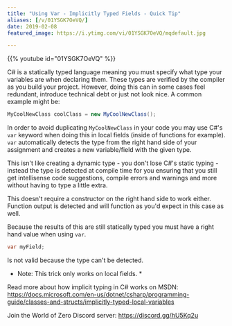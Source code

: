 ```yaml
---
title: "Using Var - Implicitly Typed Fields - Quick Tip"
aliases: [/v/01YSGK7OeVQ/]
date: 2019-02-08
featured_image: https://i.ytimg.com/vi/01YSGK7OeVQ/mqdefault.jpg

---
```


{{% youtube id="01YSGK7OeVQ" %}}

C# is a statically typed language meaning you must specify what type your variables are when declaring them. These types are verified by the compiler as you build your project. However, doing this can in some cases feel redundant, introduce technical debt or just not look nice. A common example might be:

```csharp
MyCoolNewClass coolClass = new MyCoolNewClass();
```

In order to avoid duplicating `MyCoolNewClass` in your code you may use C#'s `var` keyword when doing this in local fields (inside of functions for example). `var` automatically detects the type from the right hand side of your assignment and creates a new variable/field with the given type.

This isn't like creating a dynamic type - you don't lose C#'s static typing - instead the type is detected at compile time for you ensuring that you still get intellisense code suggestions, compile errors and warnings and more without having to type a little extra.

This doesn't require a constructor on the right hand side to work either. Function output is detected and will function as you'd expect in this case as well.

Because the results of this are still statically typed you must have a right hand value when using `var`.

```csharp
var myField;
```

Is not valid because the type can't be detected.

* Note: This trick only works on local fields. *

Read more about how implicit typing in C# works on MSDN: https://docs.microsoft.com/en-us/dotnet/csharp/programming-guide/classes-and-structs/implicitly-typed-local-variables

Join the World of Zero Discord server: https://discord.gg/hU5Kq2u